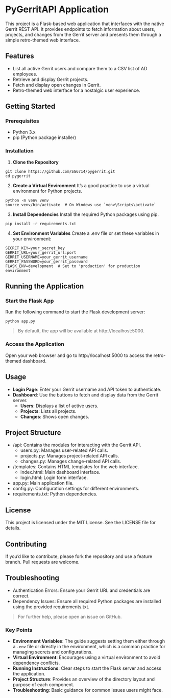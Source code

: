 # PyGerritAPI Application

This project is a Flask-based web application that interfaces with the native Gerrit REST API. It provides endpoints to fetch information about users, projects, and changes from the Gerrit server and presents them through a simple retro-themed web interface.

## Features

- List all active Gerrit users and compare them to a CSV list of AD employees.
- Retrieve and display Gerrit projects.
- Fetch and display open changes in Gerrit.
- Retro-themed web interface for a nostalgic user experience.

## Getting Started

### Prerequisites

- Python 3.x
- pip (Python package installer)

### Installation

1. **Clone the Repository**
```
git clone https://github.com/SG6714/pygerrit.git
cd pygerrit
```


2. **Create a Virtual Environment**
It’s a good practice to use a virtual environment for Python projects.
```
python -m venv venv
source venv/bin/activate  # On Windows use `venv\Scripts\activate`
```


3. **Install Dependencies**
Install the required Python packages using pip.
```
pip install -r requirements.txt
```


4. **Set Environment Variables**
Create a .env file or set these variables in your environment:
```
SECRET_KEY=your_secret_key
GERRIT_URL=your_gerrit_url:port
GERRIT_USERNAME=your_gerrit_username
GERRIT_PASSWORD=your_gerrit_password
FLASK_ENV=development  # Set to 'production' for production environment
```


## Running the Application

### Start the Flask App
Run the following command to start the Flask development server:
```
python app.py
```
> By default, the app will be available at http://localhost:5000.


### Access the Application

Open your web browser and go to http://localhost:5000 to access the retro-themed dashboard.


## Usage
* **Login Page**: Enter your Gerrit username and API token to authenticate.
* **Dashboard**: Use the buttons to fetch and display data from the Gerrit server.
    * **Users**: Displays a list of active users.
    * **Projects**: Lists all projects.
    * **Changes**: Shows open changes.



## Project Structure
* /api: Contains the modules for interacting with the Gerrit API.
    * users.py: Manages user-related API calls.
    * projects.py: Manages project-related API calls.
    * changes.py: Manages change-related API calls.
* /templates: Contains HTML templates for the web interface.
    * index.html: Main dashboard interface.
    * login.html: Login form interface.
* app.py: Main application file.
* config.py: Configuration settings for different environments.
* requirements.txt: Python dependencies.

## License
This project is licensed under the MIT License. See the LICENSE file for details.

## Contributing
If you’d like to contribute, please fork the repository and use a feature branch. Pull requests are welcome.

## Troubleshooting

* Authentication Errors: Ensure your Gerrit URL and credentials are correct.
* Dependency Issues: Ensure all required Python packages are installed using the provided requirements.txt.

> For further help, please open an issue on GitHub.

### Key Points

- **Environment Variables**: The guide suggests setting them either through a `.env` file or directly in the environment, which is a common practice for managing secrets and configurations.
- **Virtual Environment**: Encourages using a virtual environment to avoid dependency conflicts.
- **Running Instructions**: Clear steps to start the Flask server and access the application.
- **Project Structure**: Provides an overview of the directory layout and purpose of each component.
- **Troubleshooting**: Basic guidance for common issues users might face.
